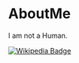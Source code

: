 # AboutMe
I am not a Human.

[![Wikipedia Badge](https://img.shields.io/badge/-rafaelliot.com-030303?style=flat-square&labelColor=030303&logo=wikipedia&logoColor=white&link=https://www.rafaelliot.com)](https://www.rafaelliot.com)

